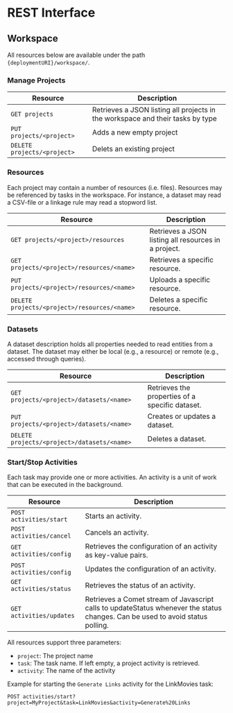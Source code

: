 # REST Interface

## Workspace

All resources below are available under the path `{deploymentURI}/workspace/`.

### Manage Projects

| Resource | Description |
| --- | --- |
| `GET projects`              | Retrieves a JSON listing all projects in the workspace and their tasks by type |
| `PUT projects/<project>`    | Adds a new empty project |   
| `DELETE projects/<project>` | Delets an existing project |

### Resources

Each project may contain a number of resources (i.e. files). 
Resources may be referenced by tasks in the workspace.
For instance, a dataset may read a CSV-file or a linkage rule may read a stopword list.

| Resource | Description |
| --- | --- |
| `GET projects/<project>/resources ` | Retrieves a JSON listing all resources in a project. |
| `GET projects/<project>/resources/<name> ` | Retrieves a specific resource. |   
| `PUT projects/<project>/resources/<name> ` | Uploads a specific resource. |   
| `DELETE projects/<project>/resources/<name> ` | Deletes a specific resource. |   

### Datasets

A dataset description holds all properties needed to read entities from a dataset.
The dataset may either be local (e.g., a resource) or remote (e.g., accessed through queries).

| Resource | Description |
| --- | --- |
| `GET projects/<project>/datasets/<name> ` | Retrieves the properties of a specific dataset. |   
| `PUT projects/<project>/datasets/<name> ` | Creates or updates a dataset. |   
| `DELETE projects/<project>/datasets/<name> ` | Deletes a dataset. |   

### Start/Stop Activities

Each task may provide one or more activities. An activity is a unit of work that can be executed in the background.

| Resource | Description |
| --- | --- |
| `POST activities/start` | Starts an activity. |
| `POST activities/cancel` | Cancels an activity. |
| `GET activities/config` | Retrieves the configuration of an activity as key-value pairs. |
| `POST activities/config` | Updates the configuration of an activity. |
| `GET activities/status` | Retrieves the status of an activity. |
| `GET activities/updates` | Retrieves a Comet stream of Javascript calls to updateStatus whenever the status changes. Can be used to avoid status polling. |

All resources support three parameters:
- `project`: The project name
- `task`: The task name. If left empty, a project activity is retrieved.
- `activity`: The name of the activity

Example for starting the `Generate Links` activity for the LinkMovies task:

    POST activities/start?project=MyProject&task=LinkMovies&activity=Generate%20Links
    
    